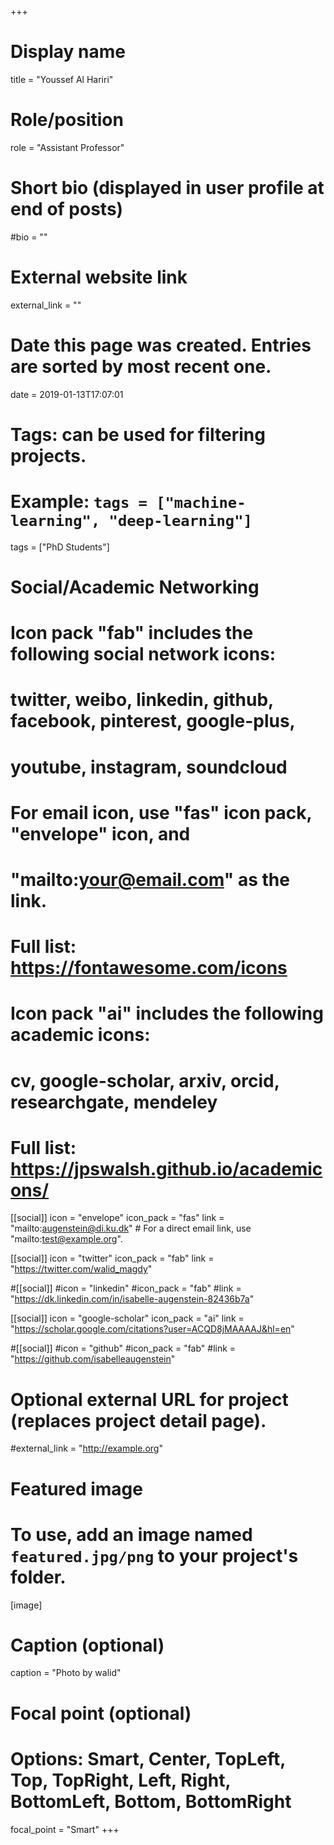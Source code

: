+++
# Display name
title = "Youssef Al Hariri"

# Role/position
role = "Assistant Professor"

# Short bio (displayed in user profile at end of posts)
#bio = ""

# External website link
external_link = ""

# Date this page was created. Entries are sorted by most recent one.
date = 2019-01-13T17:07:01

# Tags: can be used for filtering projects.
# Example: `tags = ["machine-learning", "deep-learning"]`
tags = ["PhD Students"]

# Social/Academic Networking
#
# Icon pack "fab" includes the following social network icons:
#
#   twitter, weibo, linkedin, github, facebook, pinterest, google-plus,
#   youtube, instagram, soundcloud
#
#   For email icon, use "fas" icon pack, "envelope" icon, and
#   "mailto:your@email.com" as the link.
#
#   Full list: https://fontawesome.com/icons
#
# Icon pack "ai" includes the following academic icons:
#
#   cv, google-scholar, arxiv, orcid, researchgate, mendeley
#
#   Full list: https://jpswalsh.github.io/academicons/

[[social]]
icon = "envelope"
icon_pack = "fas"
link = "mailto:augenstein@di.ku.dk"  # For a direct email link, use "mailto:test@example.org".

[[social]]
icon = "twitter"
icon_pack = "fab"
link = "https://twitter.com/walid_magdy"

#[[social]]
#icon = "linkedin"
#icon_pack = "fab"
#link = "https://dk.linkedin.com/in/isabelle-augenstein-82436b7a"

[[social]]
icon = "google-scholar"
icon_pack = "ai"
link = "https://scholar.google.com/citations?user=ACQD8jMAAAAJ&hl=en"

#[[social]]
#icon = "github"
#icon_pack = "fab"
#link = "https://github.com/isabelleaugenstein"


# Optional external URL for project (replaces project detail page).
#external_link = "http://example.org"

# Featured image
# To use, add an image named `featured.jpg/png` to your project's folder. 
[image]
  # Caption (optional)
  caption = "Photo by walid"

  # Focal point (optional)
  # Options: Smart, Center, TopLeft, Top, TopRight, Left, Right, BottomLeft, Bottom, BottomRight
  focal_point = "Smart"
+++
